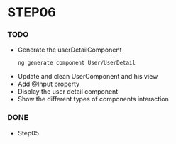 # STEP06

### TODO
- Generate the userDetailComponent 
    ```bash
    ng generate component User/UserDetail
    ```
- Update and clean UserComponent and his view
- Add @Input property
- Display the user detail component
- Show the different types of components interaction

### DONE
- Step05
